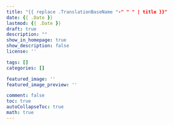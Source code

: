 ```yaml
---
title: "{{ replace .TranslationBaseName "-" " " | title }}"
date: {{ .Date }}
lastmod: {{ .Date }}
draft: true
description: ""
show_in_homepage: true
show_description: false
license: ''

tags: []
categories: []

featured_image: ''
featured_image_preview: ''

comment: false
toc: true
autoCollapseToc: true
math: true
---
```


<!--more-->